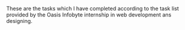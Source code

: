 These are the tasks which I have completed according to the task list provided by the Oasis Infobyte internship in web development ans designing.
